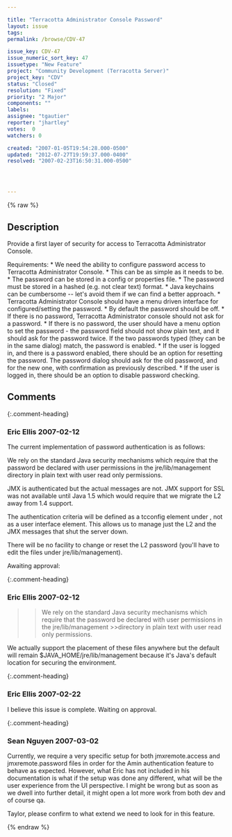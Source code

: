 ```yaml
---

title: "Terracotta Administrator Console Password"
layout: issue
tags: 
permalink: /browse/CDV-47

issue_key: CDV-47
issue_numeric_sort_key: 47
issuetype: "New Feature"
project: "Community Development (Terracotta Server)"
project_key: "CDV"
status: "Closed"
resolution: "Fixed"
priority: "2 Major"
components: ""
labels: 
assignee: "tgautier"
reporter: "jhartley"
votes:  0
watchers: 0

created: "2007-01-05T19:54:28.000-0500"
updated: "2012-07-27T19:59:37.000-0400"
resolved: "2007-02-23T16:50:31.000-0500"




---
```


{% raw %}

## Description

<div markdown="1" class="description">

Provide a first layer of security for access to Terracotta Administrator Console.

Requirements:
    * We need the ability to configure password access to Terracotta Administrator Console.
    * This can be as simple as it needs to be.
    * The password can be stored in a config or properties file.
    * The password must be stored in a hashed (e.g. not clear text) format.
    * Java keychains can be cumbersome -- let's avoid them if we can find a better approach.
    * Terracotta Administrator Console should have a menu driven interface for configured/setting the password.
    * By default the password should be off.
    * If there is no password, Terracotta Administrator console should not ask for a password.
    * If there is no password, the user should have a menu option to set the password - the password field should not show plain text, and it should ask for the password twice. If the two passwords typed (they can be in the same dialog) match, the password is enabled.
    * If the user is logged in, and there is a password enabled, there should be an option for resetting the password. The password dialog should ask for the old password, and for the new one, with confirmation as previously described.
    * If the user is logged in, there should be an option to disable password checking.


</div>

## Comments


{:.comment-heading}
### **Eric Ellis** <span class="date">2007-02-12</span>

<div markdown="1" class="comment">

The current implementation of password authentication is as follows:

We rely on the standard Java security mechanisms which require that the password be declared with user permissions in the jre/lib/management directory in plain text with user read only permissions. 

JMX is authenticated but the actual messages are not. JMX support for SSL was not available until Java 1.5 which would require that we migrate the L2 away from 1.4 support.

The authentication criteria will be defined as a tcconfig element under <server>, not as a user interface element. This allows us to manage just the L2 and the JMX messages that shut the server down.

There will be no facility to change or reset the L2 password (you'll have to edit the files under jre/lib/management).


Awaiting approval:

</div>


{:.comment-heading}
### **Eric Ellis** <span class="date">2007-02-12</span>

<div markdown="1" class="comment">

>>We rely on the standard Java security mechanisms which require that the password be declared with user permissions in the jre/lib/management >>directory in plain text with user read only permissions.

We actually support the placement of these files anywhere but the default will remain $JAVA\_HOME/jre/lib/management because it's Java's default location for securing the environment.

</div>


{:.comment-heading}
### **Eric Ellis** <span class="date">2007-02-22</span>

<div markdown="1" class="comment">

I believe this issue is complete. Waiting on approval.

</div>


{:.comment-heading}
### **Sean Nguyen** <span class="date">2007-03-02</span>

<div markdown="1" class="comment">

Currently, we require a very specific setup for both jmxremote.access and jmxremote.password files in order for the Amin authentication feature to behave as expected.  However, what Eric has not included in his documentation is what if the setup was done any different, what will be the user experience from the UI perspective.  I might be wrong but as soon as we dwell into further detail, it might open a lot more work from both dev and of course qa.  

Taylor, please confirm to what extend we need to look for in this feature.

</div>



{% endraw %}
